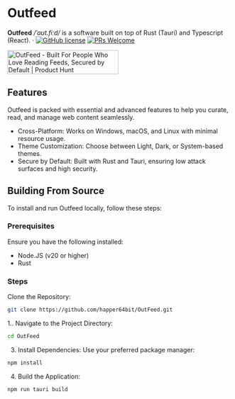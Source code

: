 # Outfeed

**Outfeed** */ˈaʊt.fiːd/* is a software built on top of Rust (Tauri) and Typescript (React). &middot; [![GitHub license](https://img.shields.io/badge/license-GNU_General_Public-blue.svg)](https://github.com/happer64bit/OutFeed/blob/main/LICENSE) [![PRs Welcome](https://img.shields.io/badge/PRs-welcome-brightgreen.svg)](https://legacy.reactjs.org/docs/how-to-contribute.html#your-first-pull-request)

<a href="https://www.producthunt.com/posts/outfeed?embed=true&utm_source=badge-featured&utm_medium=badge&utm_souce=badge-outfeed" target="_blank"><img src="https://api.producthunt.com/widgets/embed-image/v1/featured.svg?post_id=495153&theme=light" alt="OutFeed - Built&#0032;For&#0032;People&#0032;Who&#0032;Love&#0032;Reading&#0032;Feeds&#0044;&#0032;Secured&#0032;by&#0032;Default | Product Hunt" style="width: 250px; height: 54px;" width="250" height="54" /></a>

## Features

Outfeed is packed with essential and advanced features to help you curate, read, and manage web content seamlessly.

* Cross-Platform: Works on Windows, macOS, and Linux with minimal resource usage.
* Theme Customization: Choose between Light, Dark, or System-based themes.
* Secure by Default: Built with Rust and Tauri, ensuring low attack surfaces and high security.

## Building From Source

To install and run Outfeed locally, follow these steps:

### Prerequisites

Ensure you have the following installed:

* Node.JS (v20 or higher)
* Rust

### Steps

Clone the Repository:

```bash
git clone https://github.com/happer64bit/OutFeed.git
```

1.. Navigate to the Project Directory:

```bash
cd OutFeed
```

3. Install Dependencies: Use your preferred package manager:

```bash
npm install
```

4. Build the Application:

```bash
npm run tauri build
```

